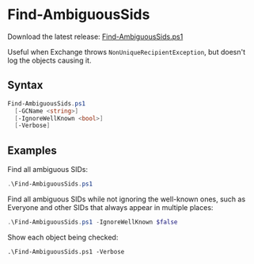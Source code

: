 # Find-AmbiguousSids

Download the latest release: [Find-AmbiguousSids.ps1](https://github.com/microsoft/CSS-Exchange/releases/latest/download/Find-AmbiguousSids.ps1)

Useful when Exchange throws `NonUniqueRecipientException`, but doesn't log the objects causing it.

## Syntax

```powershell
Find-AmbiguousSids.ps1
  [-GCName <string>]
  [-IgnoreWellKnown <bool>]
  [-Verbose]
```

## Examples

Find all ambiguous SIDs:
```powershell
.\Find-AmbiguousSids.ps1
```

Find all ambiguous SIDs while not ignoring the well-known ones, such as Everyone and other SIDs that always appear in multiple places:
```powershell
.\Find-AmbiguousSids.ps1 -IgnoreWellKnown $false
```

Show each object being checked:
```
.\Find-AmbiguousSids.ps1 -Verbose
```
